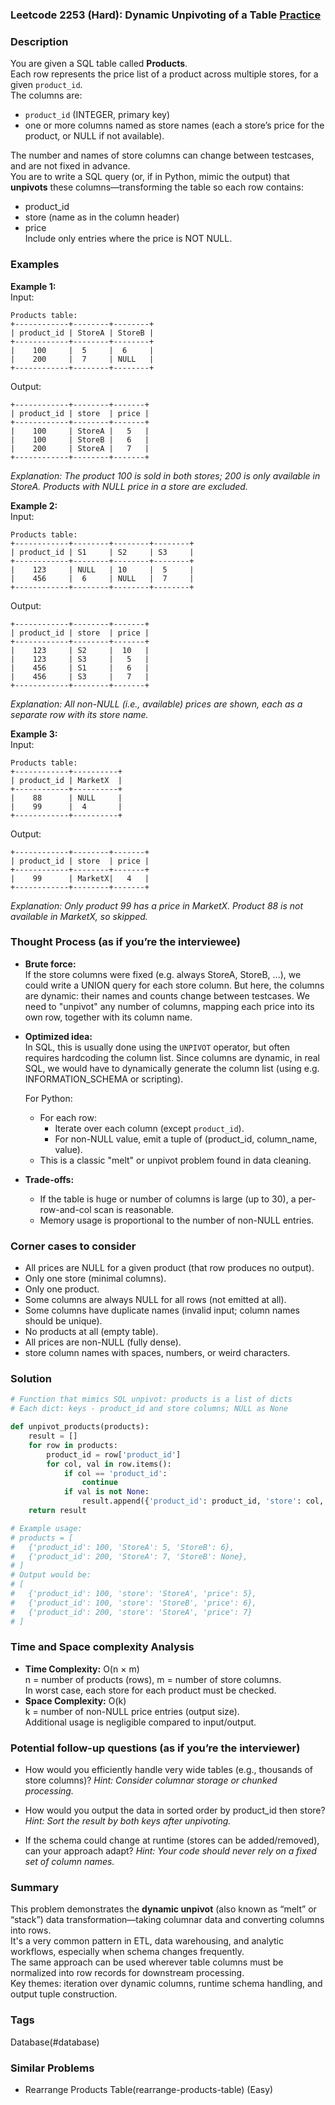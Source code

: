 ### Leetcode 2253 (Hard): Dynamic Unpivoting of a Table [Practice](https://leetcode.com/problems/dynamic-unpivoting-of-a-table)

### Description  
You are given a SQL table called **Products**.  
Each row represents the price list of a product across multiple stores, for a given `product_id`.  
The columns are:  
- `product_id` (INTEGER, primary key)
- one or more columns named as store names (each a store’s price for the product, or NULL if not available).

The number and names of store columns can change between testcases, and are not fixed in advance.  
You are to write a SQL query (or, if in Python, mimic the output) that **unpivots** these columns—transforming the table so each row contains:
- product_id
- store (name as in the column header)
- price  
Include only entries where the price is NOT NULL.

### Examples  

**Example 1:**  
Input:  
```
Products table:
+------------+--------+--------+
| product_id | StoreA | StoreB |
+------------+--------+--------+
|    100     |  5     |  6     |
|    200     |  7     | NULL   |
+------------+--------+--------+
```
Output:  
```
+------------+--------+-------+
| product_id | store  | price |
+------------+--------+-------+
|    100     | StoreA |   5   |
|    100     | StoreB |   6   |
|    200     | StoreA |   7   |
+------------+--------+-------+
```
*Explanation: The product 100 is sold in both stores; 200 is only available in StoreA. Products with NULL price in a store are excluded.*

**Example 2:**  
Input:  
```
Products table:
+------------+--------+--------+--------+
| product_id | S1     | S2     | S3     |
+------------+--------+--------+--------+
|    123     | NULL   | 10     |  5     |
|    456     |  6     | NULL   |  7     |
+------------+--------+--------+--------+
```
Output:  
```
+------------+--------+-------+
| product_id | store  | price |
+------------+--------+-------+
|    123     | S2     |  10   |
|    123     | S3     |   5   |
|    456     | S1     |   6   |
|    456     | S3     |   7   |
+------------+--------+-------+
```
*Explanation: All non-NULL (i.e., available) prices are shown, each as a separate row with its store name.*

**Example 3:**  
Input:  
```
Products table:
+------------+----------+
| product_id | MarketX  |
+------------+----------+
|    88      | NULL     |
|    99      |  4       |
+------------+----------+
```
Output:  
```
+------------+--------+-------+
| product_id | store  | price |
+------------+--------+-------+
|    99      | MarketX|   4   |
+------------+--------+-------+
```
*Explanation: Only product 99 has a price in MarketX. Product 88 is not available in MarketX, so skipped.*

### Thought Process (as if you’re the interviewee)  

- **Brute force:**  
  If the store columns were fixed (e.g. always StoreA, StoreB, ...), we could write a UNION query for each store column.
  But here, the columns are dynamic: their names and counts change between testcases.
  We need to "unpivot" any number of columns, mapping each price into its own row, together with its column name.

- **Optimized idea:**  
  In SQL, this is usually done using the `UNPIVOT` operator, but often requires hardcoding the column list. Since columns are dynamic, in real SQL, we would have to dynamically generate the column list (using e.g. INFORMATION_SCHEMA or scripting).

  For Python:
  - For each row:  
    - Iterate over each column (except `product_id`).
    - For non-NULL value, emit a tuple of (product_id, column_name, value).
  - This is a classic "melt" or unpivot problem found in data cleaning.

- **Trade-offs:**  
  - If the table is huge or number of columns is large (up to 30), a per-row-and-col scan is reasonable.
  - Memory usage is proportional to the number of non-NULL entries.

### Corner cases to consider  
- All prices are NULL for a given product (that row produces no output).
- Only one store (minimal columns).
- Only one product.
- Some columns are always NULL for all rows (not emitted at all).
- Some columns have duplicate names (invalid input; column names should be unique).
- No products at all (empty table).
- All prices are non-NULL (fully dense).
- store column names with spaces, numbers, or weird characters.

### Solution

```python
# Function that mimics SQL unpivot: products is a list of dicts
# Each dict: keys - product_id and store columns; NULL as None

def unpivot_products(products):
    result = []
    for row in products:
        product_id = row['product_id']
        for col, val in row.items():
            if col == 'product_id':
                continue
            if val is not None:
                result.append({'product_id': product_id, 'store': col, 'price': val})
    return result

# Example usage:
# products = [
#   {'product_id': 100, 'StoreA': 5, 'StoreB': 6},
#   {'product_id': 200, 'StoreA': 7, 'StoreB': None},
# ]
# Output would be:
# [
#   {'product_id': 100, 'store': 'StoreA', 'price': 5},
#   {'product_id': 100, 'store': 'StoreB', 'price': 6},
#   {'product_id': 200, 'store': 'StoreA', 'price': 7}
# ]
```

### Time and Space complexity Analysis  

- **Time Complexity:** O(n × m)  
  n = number of products (rows), m = number of store columns.  
  In worst case, each store for each product must be checked.
- **Space Complexity:** O(k)  
  k = number of non-NULL price entries (output size).  
  Additional usage is negligible compared to input/output.

### Potential follow-up questions (as if you’re the interviewer)  

- How would you efficiently handle very wide tables (e.g., thousands of store columns)?
  *Hint: Consider columnar storage or chunked processing.*

- How would you output the data in sorted order by product_id then store?
  *Hint: Sort the result by both keys after unpivoting.*

- If the schema could change at runtime (stores can be added/removed), can your approach adapt?
  *Hint: Your code should never rely on a fixed set of column names.*

### Summary

This problem demonstrates the **dynamic unpivot** (also known as “melt” or “stack”) data transformation—taking columnar data and converting columns into rows.  
It's a very common pattern in ETL, data warehousing, and analytic workflows, especially when schema changes frequently.  
The same approach can be used wherever table columns must be normalized into row records for downstream processing.  
Key themes: iteration over dynamic columns, runtime schema handling, and output tuple construction.

### Tags
Database(#database)

### Similar Problems
- Rearrange Products Table(rearrange-products-table) (Easy)